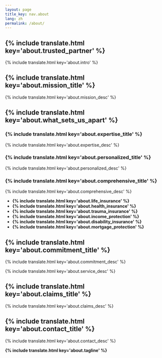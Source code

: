 ```yaml
---
layout: page
title_key: nav.about
lang: zh
permalink: /about/
---
```


## {% include translate.html key='about.trusted_partner' %}

{% include translate.html key='about.intro' %}

## {% include translate.html key='about.mission_title' %}

{% include translate.html key='about.mission_desc' %}

## {% include translate.html key='about.what_sets_us_apart' %}

### {% include translate.html key='about.expertise_title' %}
{% include translate.html key='about.expertise_desc' %}

### {% include translate.html key='about.personalized_title' %}
{% include translate.html key='about.personalized_desc' %}

### {% include translate.html key='about.comprehensive_title' %}
{% include translate.html key='about.comprehensive_desc' %}
- **{% include translate.html key='about.life_insurance' %}**
- **{% include translate.html key='about.health_insurance' %}**
- **{% include translate.html key='about.trauma_insurance' %}**
- **{% include translate.html key='about.income_protection' %}**
- **{% include translate.html key='about.disability_insurance' %}**
- **{% include translate.html key='about.mortgage_protection' %}**

## {% include translate.html key='about.commitment_title' %}

{% include translate.html key='about.commitment_desc' %}

{% include translate.html key='about.service_desc' %}

## {% include translate.html key='about.claims_title' %}

{% include translate.html key='about.claims_desc' %}

## {% include translate.html key='about.contact_title' %}

{% include translate.html key='about.contact_desc' %}

**{% include translate.html key='about.tagline' %}**

